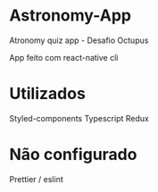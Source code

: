 # Astronomy-App
Atronomy quiz app - Desafio Octupus

App feito com react-native cli

# Utilizados
Styled-components
Typescript
Redux

# Não configurado
Prettier / eslint
